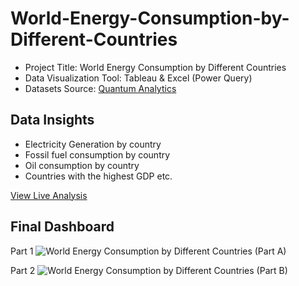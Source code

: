 # World-Energy-Consumption-by-Different-Countries

- Project Title: World Energy Consumption by Different Countries
- Data Visualization Tool: Tableau & Excel (Power Query)
- Datasets Source: [Quantum Analytics](https://quantumanalyticsco.org/)

## Data Insights
- Electricity Generation by country
- Fossil fuel consumption by country
- Oil consumption by country
- Countries with the highest GDP etc.


[View Live Analysis](https://public.tableau.com/views/WorldEnergyConsumptionbyDifferentCountries/Dashboard1?:language=en-US&:sid=&:redirect=auth&:display_count=n&:origin=viz_share_link)

## Final Dashboard
Part 1
![World Energy Consumption by Different Countries (Part A)](https://github.com/user-attachments/assets/7b98dadb-0f51-4f62-bf92-ea3b539cbd91)

Part 2
![World Energy Consumption by Different Countries (Part B)](https://github.com/user-attachments/assets/5d8bfa04-a8bd-4971-9d73-0147a3090016)



